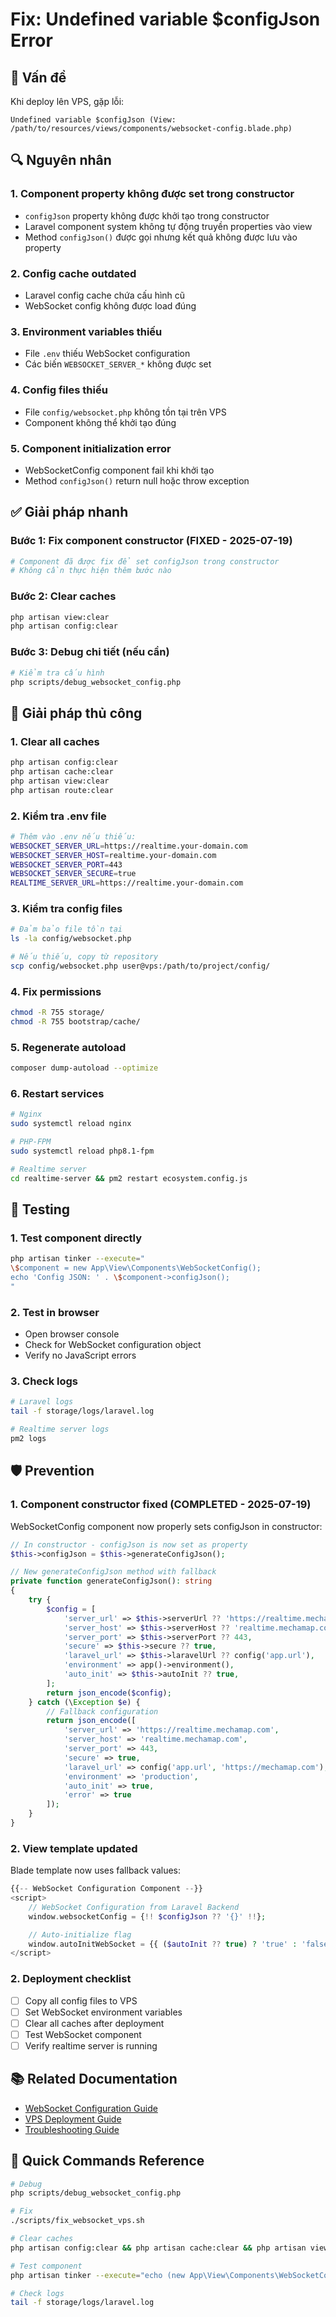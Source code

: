 # Fix: Undefined variable $configJson Error

## 🚨 **Vấn đề**

Khi deploy lên VPS, gặp lỗi:
```
Undefined variable $configJson (View: /path/to/resources/views/components/websocket-config.blade.php)
```

## 🔍 **Nguyên nhân**

### **1. Component property không được set trong constructor**
- `configJson` property không được khởi tạo trong constructor
- Laravel component system không tự động truyền properties vào view
- Method `configJson()` được gọi nhưng kết quả không được lưu vào property

### **2. Config cache outdated**
- Laravel config cache chứa cấu hình cũ
- WebSocket config không được load đúng

### **3. Environment variables thiếu**
- File `.env` thiếu WebSocket configuration
- Các biến `WEBSOCKET_SERVER_*` không được set

### **4. Config files thiếu**
- File `config/websocket.php` không tồn tại trên VPS
- Component không thể khởi tạo đúng

### **5. Component initialization error**
- WebSocketConfig component fail khi khởi tạo
- Method `configJson()` return null hoặc throw exception

## ✅ **Giải pháp nhanh**

### **Bước 1: Fix component constructor (FIXED - 2025-07-19)**
```bash
# Component đã được fix để set configJson trong constructor
# Không cần thực hiện thêm bước nào
```

### **Bước 2: Clear caches**
```bash
php artisan view:clear
php artisan config:clear
```

### **Bước 3: Debug chi tiết (nếu cần)**
```bash
# Kiểm tra cấu hình
php scripts/debug_websocket_config.php
```

## 🔧 **Giải pháp thủ công**

### **1. Clear all caches**
```bash
php artisan config:clear
php artisan cache:clear
php artisan view:clear
php artisan route:clear
```

### **2. Kiểm tra .env file**
```bash
# Thêm vào .env nếu thiếu:
WEBSOCKET_SERVER_URL=https://realtime.your-domain.com
WEBSOCKET_SERVER_HOST=realtime.your-domain.com
WEBSOCKET_SERVER_PORT=443
WEBSOCKET_SERVER_SECURE=true
REALTIME_SERVER_URL=https://realtime.your-domain.com
```

### **3. Kiểm tra config files**
```bash
# Đảm bảo file tồn tại
ls -la config/websocket.php

# Nếu thiếu, copy từ repository
scp config/websocket.php user@vps:/path/to/project/config/
```

### **4. Fix permissions**
```bash
chmod -R 755 storage/
chmod -R 755 bootstrap/cache/
```

### **5. Regenerate autoload**
```bash
composer dump-autoload --optimize
```

### **6. Restart services**
```bash
# Nginx
sudo systemctl reload nginx

# PHP-FPM
sudo systemctl reload php8.1-fpm

# Realtime server
cd realtime-server && pm2 restart ecosystem.config.js
```

## 🧪 **Testing**

### **1. Test component directly**
```bash
php artisan tinker --execute="
\$component = new App\View\Components\WebSocketConfig();
echo 'Config JSON: ' . \$component->configJson();
"
```

### **2. Test in browser**
- Open browser console
- Check for WebSocket configuration object
- Verify no JavaScript errors

### **3. Check logs**
```bash
# Laravel logs
tail -f storage/logs/laravel.log

# Realtime server logs
pm2 logs
```

## 🛡️ **Prevention**

### **1. Component constructor fixed (COMPLETED - 2025-07-19)**
WebSocketConfig component now properly sets configJson in constructor:
```php
// In constructor - configJson is now set as property
$this->configJson = $this->generateConfigJson();

// New generateConfigJson method with fallback
private function generateConfigJson(): string
{
    try {
        $config = [
            'server_url' => $this->serverUrl ?? 'https://realtime.mechamap.com',
            'server_host' => $this->serverHost ?? 'realtime.mechamap.com',
            'server_port' => $this->serverPort ?? 443,
            'secure' => $this->secure ?? true,
            'laravel_url' => $this->laravelUrl ?? config('app.url'),
            'environment' => app()->environment(),
            'auto_init' => $this->autoInit ?? true,
        ];
        return json_encode($config);
    } catch (\Exception $e) {
        // Fallback configuration
        return json_encode([
            'server_url' => 'https://realtime.mechamap.com',
            'server_host' => 'realtime.mechamap.com',
            'server_port' => 443,
            'secure' => true,
            'laravel_url' => config('app.url', 'https://mechamap.com'),
            'environment' => 'production',
            'auto_init' => true,
            'error' => true
        ]);
    }
}
```

### **2. View template updated**
Blade template now uses fallback values:
```php
{{-- WebSocket Configuration Component --}}
<script>
    // WebSocket Configuration from Laravel Backend
    window.websocketConfig = {!! $configJson ?? '{}' !!};

    // Auto-initialize flag
    window.autoInitWebSocket = {{ ($autoInit ?? true) ? 'true' : 'false' }};
</script>
```

### **2. Deployment checklist**
- [ ] Copy all config files to VPS
- [ ] Set WebSocket environment variables
- [ ] Clear all caches after deployment
- [ ] Test WebSocket component
- [ ] Verify realtime server is running

## 📚 **Related Documentation**

- [WebSocket Configuration Guide](../deployment/websocket-configuration.md)
- [VPS Deployment Guide](../deployment/PRODUCTION_DEPLOYMENT_README.md)
- [Troubleshooting Guide](../troubleshooting/README.md)

## 🎯 **Quick Commands Reference**

```bash
# Debug
php scripts/debug_websocket_config.php

# Fix
./scripts/fix_websocket_vps.sh

# Clear caches
php artisan config:clear && php artisan cache:clear && php artisan view:clear

# Test component
php artisan tinker --execute="echo (new App\View\Components\WebSocketConfig())->configJson();"

# Check logs
tail -f storage/logs/laravel.log
```
